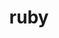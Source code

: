 ---
title: ruby 
category: language
resource-url: http://tryruby.org/
blurb: learn ruby interactively in 15 minutes
suggester: Emily 
audience: beginner
---